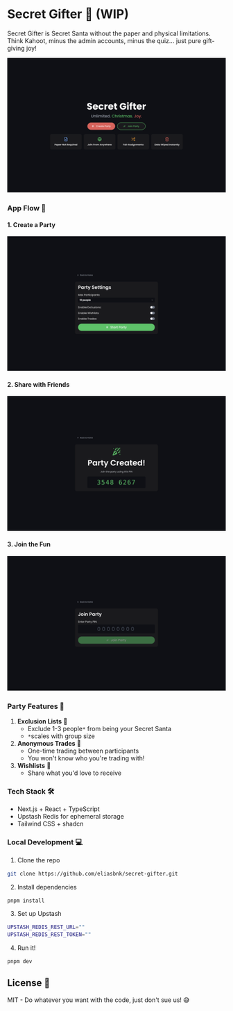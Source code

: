 # Secret Gifter 🎁 (WIP)

Secret Gifter is Secret Santa without the paper and physical limitations. Think Kahoot, minus the admin accounts, minus the quiz... just pure gift-giving joy!

![Home Screen](images/home.png)

### App Flow 🎯

#### 1. Create a Party

![Create Party Screen](images/create_party.png)

#### 2. Share with Friends

![Share Party Screen](images/share_party.png)

#### 3. Join the Fun

![Join Party Screen](images/join_party.png)

### Party Features 🎄

1. **Exclusion Lists** 👥
   - Exclude 1-3 people`*` from being your Secret Santa
   - `*`scales with group size
2. **Anonymous Trades** 🔄
   - One-time trading between participants
   - You won't know who you're trading with!
3. **Wishlists** 📝
   - Share what you'd love to receive

### Tech Stack 🛠

- Next.js + React + TypeScript
- Upstash Redis for ephemeral storage
- Tailwind CSS + shadcn

### Local Development 💻

1. Clone the repo

```bash
git clone https://github.com/eliasbnk/secret-gifter.git
```

2. Install dependencies

```bash
pnpm install
```

3. Set up Upstash

```bash
UPSTASH_REDIS_REST_URL=""
UPSTASH_REDIS_REST_TOKEN=""
```

4. Run it!

```bash
pnpm dev
```

## License 📄

MIT - Do whatever you want with the code, just don't sue us! 😅
